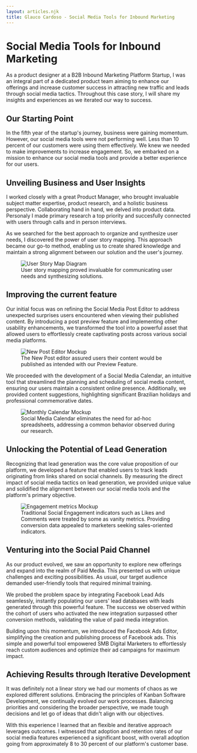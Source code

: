 ```yaml
---
layout: articles.njk
title: Glauco Cardoso - Social Media Tools for Inbound Marketing
---
```


# Social Media Tools for Inbound Marketing

As a product designer at a B2B Inbound Marketing Platform Startup, I was an integral part of a dedicated product team aiming to enhance our offerings and increase customer success in attracting new traffic and leads through social media tactics. Throughout this case story, I will share my insights and experiences as we iterated our way to success.

## Our Starting Point

In the fifth year of the startup's journey, business were gaining momentum. However, our social media tools were not performing well. Less than 10 percent of our customers were using them effectively. We knew we needed to make improvements to increase engagement. So, we embarked on a mission to enhance our social media tools and provide a better experience for our users.

## Unveiling Business and User Insights

I worked closely with a great Product Manager, who brought invaluable subject matter expertise, product research, and a holistic business perspective. Collaborating hand in hand, we delved into product data. Personaly I made primary research a top priority and succesfully connected with users through calls and in person interviews.

As we searched for the best approach to organize and synthesize user needs, I discovered the power of user story mapping. This approach became our go-to method, enabling us to create shared knowledge and maintain a strong alignment between our solution and the user's journey.

<figure>
<img src="/assets/img/social-media-tools/user-story-map.png" alt="User Story Map Diagram" title="User Story Mapping the Journey of success with Social Media">
<figcaption>
User story mapping proved invaluable for communicating user needs and synthesizing solutions.
</figcaption>
</figure>

## Improving the current feature

Our initial focus was on refining the Social Media Post Editor to address unexpected surprises users encountered when viewing their published content. By introducing a post preview feature and implementing other usability enhancements, we transformed the tool into a powerful asset that allowed users to effortlessly create captivating posts across various social media platforms.

<figure>
<img src="/assets/img/social-media-tools/new-post.png" alt="New Post Editor Mockup" title="New Post Editor Mockup">
<figcaption>
The New Post editor assured users their content would be published as intended with our Preview Feature.
</figcaption>
</figure>

We proceeded with the development of a Social Media Calendar, an intuitive tool that streamlined the planning and scheduling of social media content, ensuring our users maintain a consistent online presence. Additionally, we provided content suggestions, highlighting significant Brazilian holidays and professional commemorative dates.

<figure>
<img src="/assets/img/social-media-tools/monthly-calendar.png" alt="Monthly Calendar Mockup" title="Monthly Calendar Mockup">
<figcaption>
Social Media Calendar eliminates the need for ad-hoc spreadsheets, addressing a common behavior observed during our research.
</figcaption>
</figure>

## Unlocking the Potential of Lead Generation

Recognizing that lead generation was the core value proposition of our platform, we developed a feature that enabled users to track leads originating from links shared on social channels. By measuring the direct impact of social media tactics on lead generation, we provided unique value and solidified the alignment between our social media tools and the platform's primary objective.

<figure>
<img src="/assets/img/social-media-tools/engagement.png" alt="Engagement metrics Mockup" title="Engagement metrics Mockup">
<figcaption>
Traditional Social Engagement indicators such as Likes and Comments were treated by some as vanity metrics. Providing conversion data appealed to marketers seeking sales-oriented indicators.
</figcaption>
</figure>

## Venturing into the Social Paid Channel

As our product evolved, we saw an opportunity to explore new offerings and expand into the realm of Paid Media. This presented us with unique challenges and exciting possibilities. As usual, our target audience demanded user-friendly tools that required minimal training.

We probed the problem space by integrating Facebook Lead Ads seamlessly, instantly populating our users' lead databases with leads generated through this powerful feature. The success we observed within the cohort of users who activated the new integration surpassed other conversion methods, validating the value of paid media integration.

Building upon this momentum, we introduced the Facebook Ads Editor, simplifying the creation and publishing process of Facebook ads. This simple and powerful tool empowered SMB Digital Marketers to effortlessly reach custom audiences and optimize their ad campaigns for maximum impact.

## Achieving Results through Iterative Development

It was definitely not a linear story we had our moments of chaos as we explored different solutions. Embracing the principles of Kanban Software Development, we continually evolved our work processes. Balancing priorities and considering the broader perspective, we made tough decisions and let go of ideas that didn't align with our objectives.

With this experience I learned that an flexible and iterative approach leverages outcomes. I witnessed that adoption and retention rates of our social media features experienced a significant boost, with overall adoption going from approximately 8 to 30 percent of our platform's customer base.